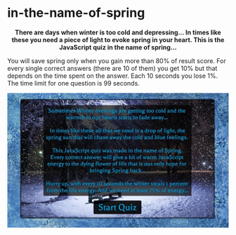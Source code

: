# in-the-name-of-spring
<p align="center"><b>
There are days when winter is too cold and depressing... 
In times like these you need a piece of light to evoke spring in your heart. This is the JavaScript quiz in the name of spring...
</b></p>

You will save spring only when you gain more than 80% of result score. For every single correct answers (there are 10 of them) you get 10% but that depends on the time spent on the answer. Each 10 seconds you lose 1%. The time limit for one question is 99 seconds.

![Alt text](/screenshot_intro.jpg?raw=true "Optional Title")
